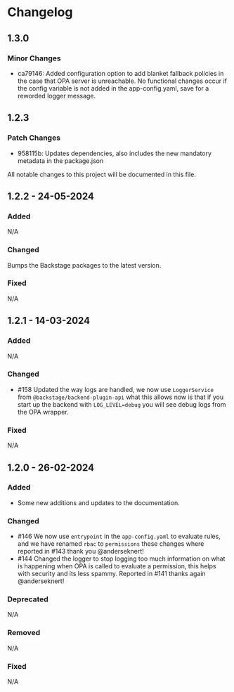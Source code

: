 # Changelog

## 1.3.0

### Minor Changes

- ca79146: Added configuration option to add blanket fallback policies in the case that OPA server is unreachable. No functional changes occur if the config variable is not added in the app-config.yaml, save for a reworded logger message.

## 1.2.3

### Patch Changes

- 958115b: Updates dependencies, also includes the new mandatory metadata in the package.json

All notable changes to this project will be documented in this file.

## 1.2.2 - 24-05-2024

### Added

N/A

### Changed

Bumps the Backstage packages to the latest version.

### Fixed

N/A

## 1.2.1 - 14-03-2024

### Added

N/A

### Changed

- #158 Updated the way logs are handled, we now use `LoggerService` from `@backstage/backend-plugin-api` what this allows now is that if you start up the backend with `LOG_LEVEL=debug` you will see debug logs from the OPA wrapper.

### Fixed

N/A

## 1.2.0 - 26-02-2024

### Added

- Some new additions and updates to the documentation.

### Changed

- #146 We now use `entrypoint` in the `app-config.yaml` to evaluate rules, and we have renamed `rbac` to `permissions` these changes where reported in #143 thank you @anderseknert!
- #144 Changed the logger to stop logging too much information on what is happening when OPA is called to evaluate a permission, this helps with security and its less spammy. Reported in #141 thanks again @anderseknert!

### Deprecated

N/A

### Removed

N/A

### Fixed

N/A
